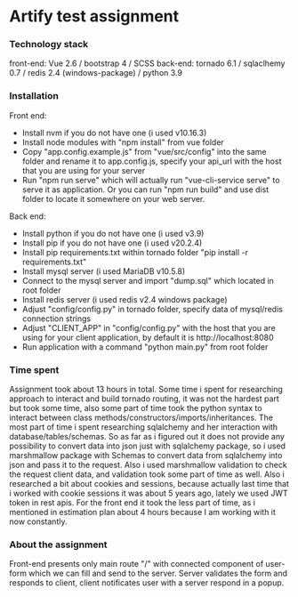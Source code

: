 # Artify test assignment

### Technology stack
front-end: Vue 2.6 / bootstrap 4 / SCSS
back-end: tornado 6.1 / sqlaclhemy 0.7 / redis 2.4 (windows-package) / python 3.9

### Installation
Front end:
  - Install nvm if you do not have one (i used v10.16.3)
  - Install node modules with "npm install" from vue folder
  - Copy "app.config.example.js" from "vue/src/config" into the same folder and rename it to app.config.js, specify your api_url with the host that you are using for your server
  - Run "npm run serve" which will actually run "vue-cli-service serve" to serve it as application. Or you can run "npm run build" and use dist folder to locate it somewhere on your web server.

Back end:
  - Install python if you do not have one (i used v3.9)
  - Install pip if you do not have one (i used  v20.2.4)
  - Install pip requirements.txt within tornado folder "pip install -r requirements.txt"
  - Install mysql server (i used MariaDB v10.5.8)
  - Connect to the mysql server and import "dump.sql" which located in root folder
  - Install redis server (i used redis v2.4 windows package)
  - Adjust "config/config.py" in tornado folder, specify data of mysql/redis connection strings
  - Adjust "CLIENT_APP" in "config/config.py" with the host that you are using for your client application, by default it is http://localhost:8080
  - Run application with a command "python main.py" from root folder

### Time spent
Assignment took about 13 hours in total. Some time i spent for researching approach to interact and build tornado routing, it was not the hardest part but took some time, also some part of time took the python syntax to interact between class methods/constructors/imports/inheritances. The most part of time i spent researching sqlalchemy and her interaction with database/tables/schemas. So as far as i figured out it does not provide any possibility to convert data into json just with
sqlalchemy package, so i used marshmallow package with Schemas to convert data from sqlalchemy into json and pass it to the request. Also i used marshmallow validation to check the request client data, and validation took some part of time as well. Also i researched a bit about cookies and sessions, because actually last time that i worked with cookie sessions it was about 5 years ago, lately we used JWT token in rest apis. For the front end it took the less part of time, as i mentioned in estimation plan about 4 hours because I am working with it now constantly.

### About the assignment
Front-end presents only main route "/" with connected component of user-form which we can fill and send
to the server. Server validates the form and responds to  client, client notificates user with a server respond in a popup.
